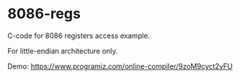 # 8086-regs
C-code for 8086 registers access example.

For little-endian architecture only.

Demo: https://www.programiz.com/online-compiler/9zoM9cyct2vFU
